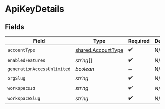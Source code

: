 # ApiKeyDetails


## Fields

| Field                                                           | Type                                                            | Required                                                        | Description                                                     |
| --------------------------------------------------------------- | --------------------------------------------------------------- | --------------------------------------------------------------- | --------------------------------------------------------------- |
| `accountType`                                                   | [shared.AccountType](../../../sdk/models/shared/accounttype.md) | :heavy_check_mark:                                              | N/A                                                             |
| `enabledFeatures`                                               | *string*[]                                                      | :heavy_check_mark:                                              | N/A                                                             |
| `generationAccessUnlimited`                                     | *boolean*                                                       | :heavy_minus_sign:                                              | N/A                                                             |
| `orgSlug`                                                       | *string*                                                        | :heavy_check_mark:                                              | N/A                                                             |
| `workspaceId`                                                   | *string*                                                        | :heavy_check_mark:                                              | N/A                                                             |
| `workspaceSlug`                                                 | *string*                                                        | :heavy_check_mark:                                              | N/A                                                             |